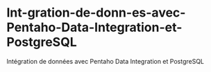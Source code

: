 # Int-gration-de-donn-es-avec-Pentaho-Data-Integration-et-PostgreSQL
Intégration de données avec Pentaho Data Integration et PostgreSQL

